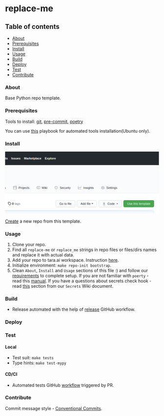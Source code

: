# replace-me
## Table of contents
* [About](#about)
* [Prerequisites](#prerequisites)
* [Install](#install)
* [Usage](#usage)
* [Build](#build)
* [Deploy](#deploy)
* [Test](#test)
* [Contribute](#contribute)
### About
Base Python repo template.
### Prerequisites
Tools to install: [git][g], [pre-commit][pk], [poetry][p]

You can use [this][a] playbook for automated tools installation(Ubuntu only).
### Install
![create](docs/template_btn.png)

[Create][1] a new repo from this template.

### Usage
1. Clone your repo.
1. Find all `replace-me` or `replace_me` strings in repo files or files/dirs names and replace it with actual data.
1. Add your repo to tara.ai workspace. Instruction [here][2].
1. Initialize environment: `make repo-init bootstrap`.
1. Clean `About`, `Install` and `Usage` sections of this file :) and follow our [requirements][3] to complete setup. If you are not familiar with `poerty` - read this [manual][7]. If you have a questions about secrets check hook - read [this][8] section from our `Secrets` Wiki document.
### Build
- Release automated with the help of [release](.github/workflows/release.yml) GitHub workflow.
### Deploy
### Test
#### Local
- Test suit: `make tests`
- Type hints: `make test-mypy`
#### CD/CI
- Automated tests GitHub [workflow](.github/workflows/tests.yml) triggered by PR.
### Contribute
Commit message style - [Conventional Commits][cc].

[g]: https://www.atlassian.com/git/tutorials/install-git
[pk]: https://pre-commit.com/#install
[p]: https://python-poetry.org/docs/#installation
[a]: https://github.com/IaroslavR/ansible-role-server-bootstrap
[cc]: https://www.conventionalcommits.org/en/v1.0.0/

[1]: https://docs.github.com/en/github/creating-cloning-and-archiving-repositories/creating-a-repository-from-a-template
[2]: https://docs.google.com/document/d/128c8Up40PFeZg2LaUkChC3hNv1139-VruFm_SC-ZJiU/edit#heading=h.jutu1mazqqgt
[3]: https://github.com/agblox/DiviAI-Information/wiki/Repos
[7]: https://python-poetry.org/docs/basic-usage
[8]: https://github.com/agblox/DiviAI-Information/wiki/Secrets#pre-commit-hook
